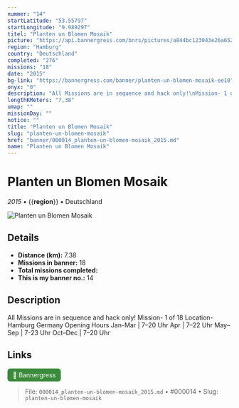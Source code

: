 ```yaml
---
nummer: "14"
startLatitude: "53.55797"
startLongitude: "9.989297"
titel: "Planten un Blomen Mosaik"
picture: "https://api.bannergress.com/bnrs/pictures/a844bc123043e26a652f2fef6fa42d3f"
region: "Hamburg"
country: "Deutschland"
completed: "276"
missions: "18"
date: "2015"
bg-link: "https://bannergress.com/banner/planten-un-blomen-mosaik-ee10"
onyx: "0"
description: "All Missions are in sequence and hack only!\nMission- 1 of 18\nLocation- Hamburg Germany\nOpening Hours\nJan-Mar | 7–20 Uhr\nApr | 7–22 Uhr\nMay–Sep | 7-23 Uhr\nOct–Dec | 7–20 Uhr"
lengthKMeters: "7,38"
umap: ""
missionDay: ""
notice: ""
title: "Planten un Blomen Mosaik"
slug: "planten-un-blomen-mosaik"
href: "banner/000014_planten-un-blomen-mosaik_2015.md"
name: "Planten un Blomen Mosaik"
---
```

# Planten un Blomen Mosaik

*2015* • {{__region__}} • Deutschland

![Planten un Blomen Mosaik](https://api.bannergress.com/bnrs/pictures/a844bc123043e26a652f2fef6fa42d3f)



## Details
- **Distance (km):** 7.38
- **Missions in banner:** 18
- **Total missions completed:** 
- **This is my banner no.:** 14



## Description
All Missions are in sequence and hack only!
Mission- 1 of 18
Location- Hamburg Germany
Opening Hours
Jan-Mar | 7–20 Uhr
Apr | 7–22 Uhr
May–Sep | 7-23 Uhr
Oct–Dec | 7–20 Uhr



## Links
<a href="https://bannergress.com/banner/planten-un-blomen-mosaik-ee10" target="_blank" style="display:inline-block;margin-right:8px;padding:6px 12px;background:#3c8b3c;color:#fff;text-decoration:none;border-radius:6px;">🔗 Bannergress</a>



> File: `000014_planten-un-blomen-mosaik_2015.md` • #000014 • Slug: `planten-un-blomen-mosaik`
